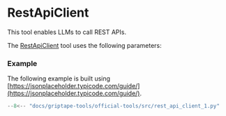 # RestApiClient

This tool enables LLMs to call REST APIs.

The [RestApiClient](../../reference/griptape/tools/rest_api_client/tool.md) tool uses the following parameters: 

### Example
The following example is built using [https://jsonplaceholder.typicode.com/guide/](https://jsonplaceholder.typicode.com/guide/).
  
```python
--8<-- "docs/griptape-tools/official-tools/src/rest_api_client_1.py"
```
